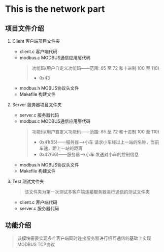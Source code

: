 # This is the network part

## 项目文件介绍

1. Client 客户端项目文件夹
    + client.c 客户端代码
    + modbus.c MODBUS通信应用层代码
        > 功能码(用户自定义功能码——范围: 65 至 72 和十进制 100 至 110)
        >
        > + 0x43
        >
    + modbus.h MOBUS协议头文件
    + Makefile 构建文件

2. Server 服务器项目文件夹
    + server.c 服务器代码
    + modbus.c MODBUS通信应用层代码
        > 功能码(用户自定义功能码——范围: 65 至 72 和十进制 100 至 110)
        >
        > + 0x41(65)——服务器—>小车 请求小车经过上一站的名称，当前车速，距上一站的距离
        > + 0x42(66)——服务器—>小车 发送对小车的控制信息
        >
    + modbus.h MOBUS协议头文件
    + Makefile 构建文件
  
3. Test 测试文件夹

    > 该文件夹为第一次测试多客户端连接服务器进行通信的测试文件夹  
    + client.c 客户端代码
    + server.c 服务器代码
  
## 功能介绍

> 该模块需要实现多个客户端同时连接服务器进行相互通信的基础上实现MODBUS TCP协议  
